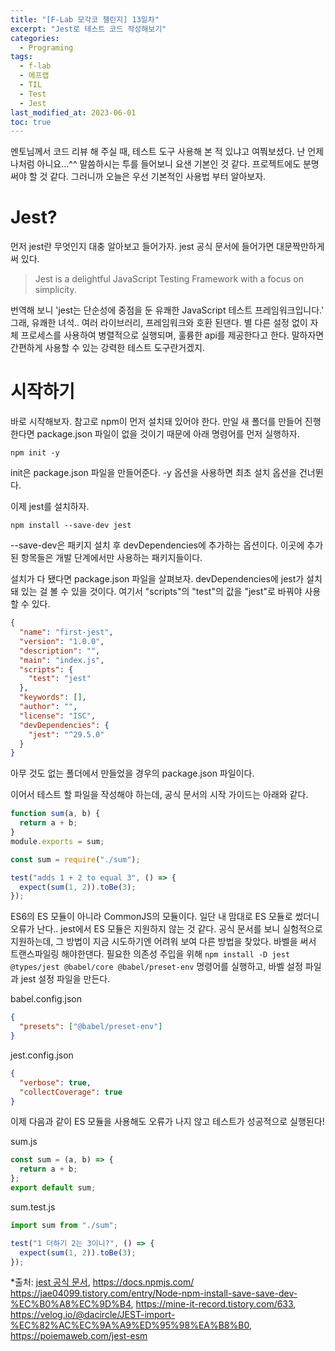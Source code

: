 ```yaml
---
title: "[F-Lab 모각코 챌린지] 13일차"
excerpt: "Jest로 테스트 코드 작성해보기"
categories:
  - Programing
tags:
  - f-lab
  - 에프랩
  - TIL
  - Test
  - Jest
last_modified_at: 2023-06-01
toc: true
---
```


멘토님께서 코드 리뷰 해 주실 때, 테스트 도구 사용해 본 적 있냐고 여쭤보셨다. 난 언제나처럼 아니요...^^ 말씀하시는 투를 들어보니 요샌 기본인 것 같다. 프로젝트에도 분명 써야 할 것 같다. 그러니까 오늘은 우선 기본적인 사용법 부터 알아보자.

# Jest?

먼저 jest란 무엇인지 대충 알아보고 들어가자. jest 공식 문서에 들어가면 대문짝만하게 써 있다.

> Jest is a delightful JavaScript Testing Framework with a focus on simplicity.

번역해 보니 'jest는 단순성에 중점을 둔 유쾌한 JavaScript 테스트 프레임워크입니다.' 그래, 유쾌한 녀석.. 여러 라이브러리, 프레임워크와 호환 된댄다. 별 다른 설정 없이 자체 프로세스를 사용하여 병렬적으로 실행되며, 훌륭한 api를 제공한다고 한다. 말하자면 간편하게 사용할 수 있는 강력한 테스트 도구란거겠지.

# 시작하기

바로 시작해보자. 참고로 npm이 먼저 설치돼 있어야 한다.
만일 새 폴더를 만들어 진행한다면 package.json 파일이 없을 것이기 때문에 아래 명령어를 먼저 실행하자.

`npm init -y`

init은 package.json 파일을 만들어준다. -y 옵션을 사용하면 최초 설치 옵션을 건너뛴다.

이제 jest를 설치하자.

`npm install --save-dev jest`

--save-dev은 패키지 설치 후 devDependencies에 추가하는 옵션이다. 이곳에 추가된 항목들은 개발 단계에서만 사용하는 패키지들이다.

설치가 다 됐다면 package.json 파일을 살펴보자. devDependencies에 jest가 설치돼 있는 걸 볼 수 있을 것이다. 여기서 "scripts"의 "test"의 값을 "jest"로 바꿔야 사용할 수 있다.

```json
{
  "name": "first-jest",
  "version": "1.0.0",
  "description": "",
  "main": "index.js",
  "scripts": {
    "test": "jest"
  },
  "keywords": [],
  "author": "",
  "license": "ISC",
  "devDependencies": {
    "jest": "^29.5.0"
  }
}
```

아무 것도 없는 폴더에서 만들었을 경우의 package.json 파일이다.

이어서 테스트 할 파일을 작성해야 하는데, 공식 문서의 시작 가이드는 아래와 같다.

```javascript
function sum(a, b) {
  return a + b;
}
module.exports = sum;
```

```javascript
const sum = require("./sum");

test("adds 1 + 2 to equal 3", () => {
  expect(sum(1, 2)).toBe(3);
});
```

ES6의 ES 모듈이 아니라 CommonJS의 모듈이다. 일단 내 맘대로 ES 모듈로 썼더니 오류가 난다.. jest에서 ES 모듈은 지원하지 않는 것 같다. 공식 문서를 보니 실험적으로 지원하는데, 그 방법이 지금 시도하기엔 어려워 보여 다른 방법을 찾았다. 바벨을 써서 트랜스파일링 해야한댄다. 필요한 의존성 주입을 위해 `npm install -D jest @types/jest @babel/core @babel/preset-env` 명령어를 실행하고, 바벨 설정 파일과 jest 설정 파일을 만든다.

babel.config.json

```json
{
  "presets": ["@babel/preset-env"]
}
```

jest.config.json

```json
{
  "verbose": true,
  "collectCoverage": true
}
```

이제 다음과 같이 ES 모듈을 사용해도 오류가 나지 않고 테스트가 성공적으로 실행된다!

sum.js

```javascript
const sum = (a, b) => {
  return a + b;
};
export default sum;
```

sum.test.js

```javascript
import sum from "./sum";

test("1 더하기 2는 3이니?", () => {
  expect(sum(1, 2)).toBe(3);
});
```

\*출처: [jest 공식 문서](https://jestjs.io/),
<https://docs.npmjs.com/>
<https://jae04099.tistory.com/entry/Node-npm-install-save-save-dev-%EC%B0%A8%EC%9D%B4>,
<https://mine-it-record.tistory.com/633>,
<https://velog.io/@dacircle/JEST-import-%EC%82%AC%EC%9A%A9%ED%95%98%EA%B8%B0>,
<https://poiemaweb.com/jest-esm>

